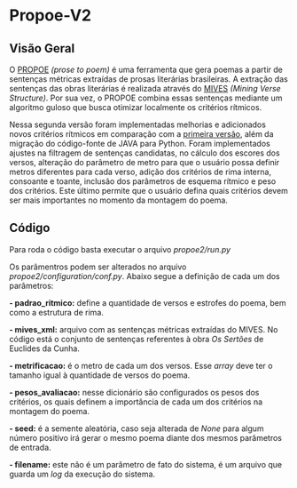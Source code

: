 # Propoe-V2

## Visão Geral

O [PROPOE](https://linguamatica.com/index.php/linguamatica/article/view/369) *(prose to poem)* é uma ferramenta que gera poemas a partir de sentenças métricas extraídas de prosas literárias brasileiras. A extração das sentenças das obras literárias é realizada através do [MIVES](https://github.com/lasicuefs/mives) *(Mining Verse Structure)*.  Por sua vez, o PROPOE combina essas sentenças mediante um algoritmo guloso que busca otimizar localmente os critérios rítmicos.

Nessa segunda versão foram implementadas melhorias e adicionados novos critérios rítmicos em comparação com a [primeira versão](https://github.com/lasicuefs/propoe), além da migração do código-fonte de JAVA para Python. Foram implementados ajustes na filtragem de sentenças candidatas, no cálculo dos escores dos versos, alteração do parâmetro de metro para que o usuário possa definir metros diferentes para cada verso, adição dos critérios de rima interna, consoante e toante, inclusão dos parâmetros de esquema rítmico e peso dos critérios. Este último permite que o usuário defina quais critérios devem ser mais importantes no momento da montagem do poema.

## Código

Para roda o código basta executar o arquivo *propoe2/run.py*

Os parâmentros podem ser alterados no arquivo *propoe2/configuration/conf.py*. Abaixo segue a definição de cada um dos parâmetros:

**- padrao_ritmico:** define a quantidade de versos e estrofes do poema, bem como a estrutura de rima.

**- mives_xml:** arquivo com as sentenças métricas extraídas do MIVES. No código está o conjunto de sentenças referentes à obra *Os Sertões* de Euclides da Cunha.

**- metrificacao:** é o metro de cada um dos versos. Esse *array* deve ter o tamanho igual à quantidade de versos do poema.

**- pesos_avaliacao:** nesse dicionário são configurados os pesos dos critérios, os quais definem a importância de cada um dos critérios na montagem do poema.

**- seed:** é a semente aleatória, caso seja alterada de *None* para algum número positivo irá gerar o mesmo poema diante dos mesmos parâmetros de entrada.

**- filename:** este não é um parâmetro de fato do sistema, é um arquivo que guarda um *log* da execução do sistema.
